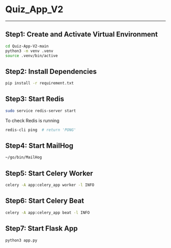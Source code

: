 # Quiz_App_V2
---

## Step1: Create and Activate Virtual Environment

```bash
cd Quiz-App-V2-main
python3 -m venv .venv
source .venv/bin/active
```


## Step2: Install Dependencies

```bash
pip install -r requirement.txt
```

## Step3: Start Redis

```bash
sudo service redis-server start
```

To check Redis is running
```bash
redis-cli ping  # return 'PONG'
```

## Step4: Start MailHog
```bash
~/go/bin/MailHog
```

## Step5: Start Celery Worker
```bash
celery -A app:celery_app worker -l INFO
```

## Step6: Start Celery Beat
```bash
celery -A app:celery_app beat -l INFO
```

## Step7: Start Flask App
```bash
python3 app.py
```
